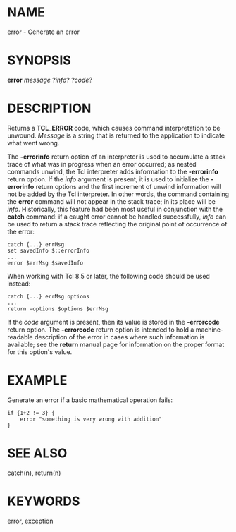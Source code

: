 # NAME

error - Generate an error

# SYNOPSIS

**error** *message* ?*info*? ?*code*?

# DESCRIPTION

Returns a **TCL_ERROR** code, which causes command interpretation to be
unwound. *Message* is a string that is returned to the application to
indicate what went wrong.

The **-errorinfo** return option of an interpreter is used to accumulate
a stack trace of what was in progress when an error occurred; as nested
commands unwind, the Tcl interpreter adds information to the
**-errorinfo** return option. If the *info* argument is present, it is
used to initialize the **-errorinfo** return options and the first
increment of unwind information will not be added by the Tcl
interpreter. In other words, the command containing the **error**
command will not appear in the stack trace; in its place will be *info*.
Historically, this feature had been most useful in conjunction with the
**catch** command: if a caught error cannot be handled successfully,
*info* can be used to return a stack trace reflecting the original point
of occurrence of the error:

    catch {...} errMsg
    set savedInfo $::errorInfo
    ...
    error $errMsg $savedInfo

When working with Tcl 8.5 or later, the following code should be used
instead:

    catch {...} errMsg options
    ...
    return -options $options $errMsg

If the *code* argument is present, then its value is stored in the
**-errorcode** return option. The **-errorcode** return option is
intended to hold a machine-readable description of the error in cases
where such information is available; see the **return** manual page for
information on the proper format for this option\'s value.

# EXAMPLE

Generate an error if a basic mathematical operation fails:

    if {1+2 != 3} {
        error "something is very wrong with addition"
    }

# SEE ALSO

catch(n), return(n)

# KEYWORDS

error, exception
